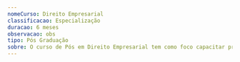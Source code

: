 ```yaml
---
nomeCurso: Direito Empresarial
classificacao: Especialização
duracao: 6 meses
observacao: obs
tipo: Pós Graduação
sobre: O curso de Pós em Direito Empresarial tem como foco capacitar profissionais habilitados a atender as demandas do mercado ampliando conhecimentos nas áreas de economia e mercado, considerando a dinâmica existente nas organizações e utilizando a mais moderna metodologia em educação a distância para preparar advogados com conhecimentos e habilidades apropriados à área de Negócios e complementares à sua formação.
---
```


